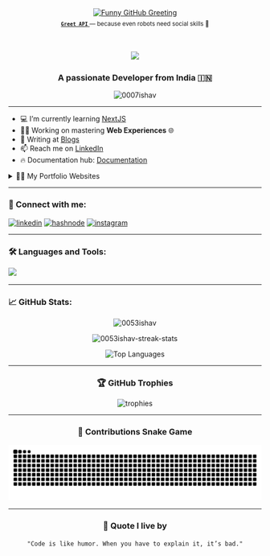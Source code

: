 <!--
<h1 align="center">
  Hi there, I'm Ishav
  <img src="https://media.giphy.com/media/hvRJCLFzcasrR4ia7z/giphy.gif" width="30px"/>
</h1>
-->
<!-- GITHUB PROFILE GREETING -->
<div align="center">
  <a href="https://greetme.ishav.space" target="_blank">
    <img src="https://greetme.ishav.space/api/greeting?name=Fellow+Devs&style=dark&message=Dear,Devs.+This+is+Ishav+API+reporting+for+greeting+duty!" alt="Funny GitHub Greeting" />
  </a>
  <br />
  <sub>
    <a href="https://greetme.ishav.space" target="_blank">
      <code><b>Greet API</b></code>
    </a> — because even robots need social skills 🤖
  </sub>
  <br /><br />
  <br />
</div>

<!-- GITHUB PROFILE GREETING -->
 
<p align="center">
  <img src="https://readme-typing-svg.herokuapp.com?font=Fira+Code&weight=600&size=24&pause=1000&color=36BCF7&width=435&lines=Full+Stack+Developer;ServiceNow+Engineer;Next.js+%7C+Three.js+Lover;Let's+build+something+amazing!">
</p>

<h3 align="center">A passionate Developer from India 🇮🇳</h3>

<p align="center">
  <img src="https://komarev.com/ghpvc/?username=0007ishav&label=Profile%20views&color=0e75b6&style=flat" alt="0007ishav" />
</p>


---

- 💻 I’m currently learning [NextJS](https://strngeblogs.hashnode.dev/getting-started-with-nextjs-a-beginners-guide)
- 🧑‍💻 Working on mastering **Web Experiences** 🌐
- 📝 Writing at [Blogs](https://strngeblogs.hashnode.dev)
- 📫 Reach me on [LinkedIn](https://www.linkedin.com/in/0053ishav)
- 🔥 Documentation hub: [Documentation](https://github.com/0053ishav/Documentation)

<details>
  <summary>👨‍💻 My Portfolio Websites</summary>
  - 🌐 [Web Dev Portfolio](https://portfolio.ishav.space)  
  - 🌐 [3D Portfolio Website](https://3dportfolio.ishav.space)  
</details>

---

<h3 align="left">🚀 Connect with me:</h3>
<p align="left">
  <a href="https://linkedin.com/in/0053ishav" target="blank"><img align="center" src="https://skillicons.dev/icons?i=linkedin" alt="linkedin" height="40" /></a>
  <a href="https://hashnode.com/@0007ishav" target="blank"><img align="center" src="https://cdn.hashnode.com/res/hashnode/image/upload/v1611902473383/CDyAuTy75.png?auto=compress" alt="hashnode" height="40" /></a>
  <a href="https://instagram.com/0053ishav" target="blank"><img align="center" src="https://skillicons.dev/icons?i=instagram" alt="instagram" height="40" /></a>
</p>

---

<h3 align="left">🛠️ Languages and Tools:</h3>
<p align="left">
  <img src="https://skillicons.dev/icons?i=nextjs,react,threejs,nodejs,mongodb,express,typescript,tailwind,aws,azure,docker,kubernetes,git,linux,postman,python,selenium" />
</p>

---

<h3 align="left">📈 GitHub Stats:</h3>
<p align="center">
  <img src="https://github-readme-stats.vercel.app/api?username=0053ishav&show_icons=true&theme=react&locale=en" alt="0053ishav" />
</p>

<p align="center">
  <img src="https://github-readme-streak-stats.herokuapp.com/?user=0053ishav&theme=react" alt="0053ishav-streak-stats" />
</p>

<p align="center">
  <img src="https://github-readme-stats.vercel.app/api/top-langs/?username=0053ishav&layout=compact&theme=react" alt="Top Languages" />
</p>

---


<h3 align="center">🏆 GitHub Trophies</h3>
<p align="center"> 
  <img src="https://github-profile-trophy.vercel.app/?username=0053ishav&theme=onedark&no-frame=true&no-bg=true&margin-w=4" alt="trophies" />
</p>

---

<h3 align="center">🧩 Contributions Snake Game</h3>
<p align="center">
  <img src="https://raw.githubusercontent.com/0053ishav/0053ishav/output/snake.svg" alt="snake" />
</p>

---

<h3 align="center">💬 Quote I live by</h3>
<p align="center">
  <code>"Code is like humor. When you have to explain it, it’s bad."</code>
</p>
